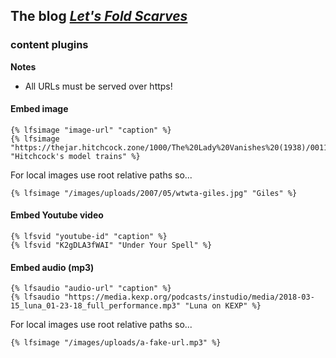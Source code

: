 ## The blog _[Let's Fold Scarves](https://www.moley75.co.uk/)_



### content plugins

**Notes**  
 - All URLs must be served over https!


#### Embed image
```
{% lfsimage "image-url" "caption" %}
{% lfsimage "https://thejar.hitchcock.zone/1000/The%20Lady%20Vanishes%20(1938)/0011.jpg" "Hitchcock's model trains" %}
```
For local images use root relative paths so...
```
{% lfsimage "/images/uploads/2007/05/wtwta-giles.jpg" "Giles" %}
```

#### Embed Youtube video
```
{% lfsvid "youtube-id" "caption" %}
{% lfsvid "K2gDLA3fWAI" "Under Your Spell" %}
```
#### Embed audio (mp3)
```
{% lfsaudio "audio-url" "caption" %}
{% lfsaudio "https://media.kexp.org/podcasts/instudio/media/2018-03-15_luna_01-23-18_full_performance.mp3" "Luna on KEXP" %}
```
For local images use root relative paths so...
```
{% lfsimage "/images/uploads/a-fake-url.mp3" %}
```

